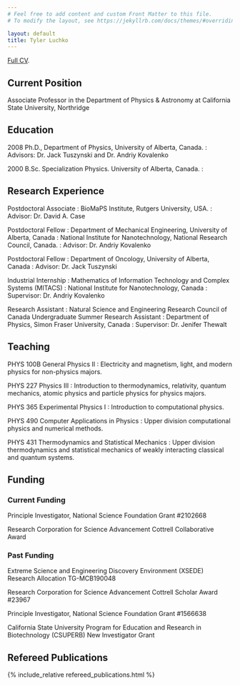 ```yaml
---
# Feel free to add content and custom Front Matter to this file.
# To modify the layout, see https://jekyllrb.com/docs/themes/#overriding-theme-defaults

layout: default
title: Tyler Luchko
---
```


[Full CV](/cv.pdf).

## Current Position

Associate Professor in the Department of Physics & Astronomy at California State University, Northridge

## Education

2008 Ph.D., Department of Physics, University of Alberta, Canada.
: Advisors: Dr. Jack Tuszynski and Dr. Andriy Kovalenko

2000 B.Sc. Specialization Physics. University of Alberta, Canada.
: 


## Research Experience

Postdoctoral Associate 
: BioMaPS Institute, Rutgers University, USA.
: Advisor: Dr. David A. Case

Postdoctoral Fellow 
: Department of Mechanical Engineering, University of Alberta, Canada
: National Institute for Nanotechnology, National Research Council, Canada. 
: Advisor: Dr. Andriy Kovalenko

Postdoctoral Fellow
: Department of Oncology, University of Alberta, Canada
: Advisor: Dr. Jack Tuszynski

Industrial Internship
: Mathematics of Information Technology and Complex Systems (MITACS)
: National Institute for Nanotechnology, Canada
: Supervisor: Dr. Andriy Kovalenko

Research Assistant
: Natural Science and Engineering Research Council of Canada Undergraduate Summer Research Assistant
: Department of Physics, Simon Fraser University, Canada
: Supervisor: Dr. Jenifer Thewalt

## Teaching

PHYS 100B General Physics II
: Electricity and magnetism, light, and modern physics for non-physics majors.

PHYS 227 Physics III
: Introduction to thermodynamics, relativity, quantum mechanics, atomic physics and particle physics for physics majors.

PHYS 365 Experimental Physics I
: Introduction to computational physics.

PHYS 490 Computer Applications in Physics
: Upper division computational physics and numerical methods.

PHYS 431 Thermodynamics and Statistical Mechanics
: Upper division thermodynamics and statistical mechanics of weakly interacting classical and quantum systems.

## Funding

### Current Funding

Principle Investigator, National Science Foundation Grant #2102668

Research Corporation for Science Advancement Cottrell Collaborative Award 

### Past Funding

Extreme Science and Engineering Discovery Environment (XSEDE) Research Allocation TG-MCB190048

Research Corporation for Science Advancement Cottrell Scholar Award #23967

Principle Investigator, National Science Foundation Grant #1566638

California State University Program for Education and Research in Biotechnology (CSUPERB) New Investigator Grant

## Refereed Publications

{% include_relative refereed_publications.html %}

